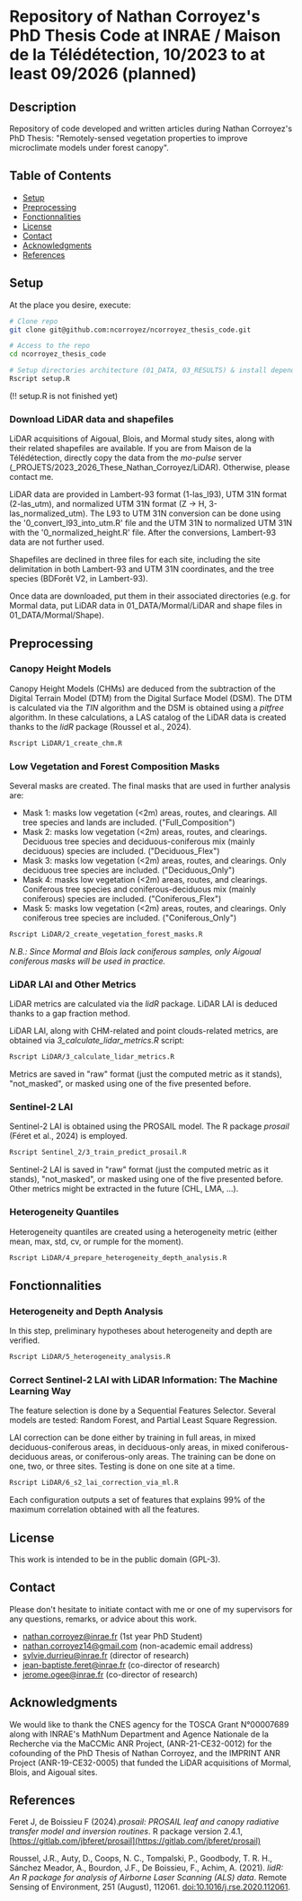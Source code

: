 # Repository of Nathan Corroyez's PhD Thesis Code at INRAE / Maison de la Télédétection, 10/2023 to at least 09/2026 (planned)

## Description

Repository of code developed and written articles during Nathan Corroyez's PhD Thesis: "Remotely-sensed vegetation properties to improve microclimate models under forest canopy".

## Table of Contents

- [Setup](#Setup)
- [Preprocessing](#Preprocessing)
- [Fonctionnalities](#Fonctionnalities)
- [License](#License)
- [Contact](#Contact)
- [Acknowledgments](#Acknowledgments)
- [References](#References)

## Setup

At the place you desire, execute:
```bash
# Clone repo
git clone git@github.com:ncorroyez/ncorroyez_thesis_code.git

# Access to the repo
cd ncorroyez_thesis_code

# Setup directories architecture (01_DATA, 03_RESULTS) & install dependencies 
Rscript setup.R
```

(!! setup.R is not finished yet)

### Download LiDAR data and shapefiles

LiDAR acquisitions of Aigoual, Blois, and Mormal study sites, along with their related shapefiles are available. 
If you are from Maison de la Télédétection, directly copy the data from the _mo-pulse_ server (_PROJETS/2023_2026_These_Nathan_Corroyez/LiDAR). Otherwise, please contact me.

LiDAR data are provided in Lambert-93 format (1-las_l93), UTM 31N format (2-las_utm), and normalized UTM 31N format (Z -> H, 3-las_normalized_utm). The L93 to UTM 31N conversion can be done using the '0_convert_l93_into_utm.R' file and the UTM 31N to normalized UTM 31N with the '0_normalized_height.R' file. After the conversions, Lambert-93 data are not further used. 

Shapefiles are declined in three files for each site, including the site delimitation in both Lambert-93 and UTM 31N coordinates, and the tree species (BDForêt V2, in Lambert-93).

Once data are downloaded, put them in their associated directories (e.g. for Mormal data, put LiDAR data in 01_DATA/Mormal/LiDAR and shape files in 01_DATA/Mormal/Shape).

## Preprocessing

### Canopy Height Models

Canopy Height Models (CHMs) are deduced from the subtraction of the Digital Terrain Model (DTM) from the Digital Surface Model (DSM). The DTM is calculated via the _TIN_ algorithm and the DSM is obtained using a _pitfree_ algorithm. In these calculations, a LAS catalog of the LiDAR data is created thanks to the _lidR_ package (Roussel et al., 2024). 

```bash
Rscript LiDAR/1_create_chm.R
```

### Low Vegetation and Forest Composition Masks

Several masks are created. The final masks that are used in further analysis are:
- Mask 1: masks low vegetation (<2m) areas, routes, and clearings. All tree species and lands are included. ("Full_Composition")
- Mask 2: masks low vegetation (<2m) areas, routes, and clearings. Deciduous tree species and deciduous-coniferous mix (mainly deciduous) species are included. ("Deciduous_Flex")
- Mask 3: masks low vegetation (<2m) areas, routes, and clearings. Only deciduous tree species are included. ("Deciduous_Only")
- Mask 4: masks low vegetation (<2m) areas, routes, and clearings. Coniferous tree species and coniferous-deciduous mix (mainly coniferous) species are included. ("Coniferous_Flex")
- Mask 5: masks low vegetation (<2m) areas, routes, and clearings. Only coniferous tree species are included. ("Coniferous_Only")

```bash
Rscript LiDAR/2_create_vegetation_forest_masks.R
```

_N.B.: Since Mormal and Blois lack coniferous samples, only Aigoual coniferous masks will be used in practice._

### LiDAR LAI and Other Metrics

LiDAR metrics are calculated via the _lidR_ package. LiDAR LAI is deduced thanks to a gap fraction method.

LiDAR LAI, along with CHM-related and point clouds-related metrics, are obtained via _3_calculate_lidar_metrics.R_ script:
```bash
Rscript LiDAR/3_calculate_lidar_metrics.R
```
Metrics are saved in "raw" format (just the computed metric as it stands), "not_masked", or masked using one of the five presented before.

### Sentinel-2 LAI

Sentinel-2 LAI is obtained using the PROSAIL model. The R package _prosail_ (Féret et al., 2024) is employed.

```bash
Rscript Sentinel_2/3_train_predict_prosail.R
```
Sentinel-2 LAI is saved in "raw" format (just the computed metric as it stands), "not_masked", or masked using one of the five presented before. Other metrics might be extracted in the future (CHL, LMA, ...).

### Heterogeneity Quantiles

Heterogeneity quantiles are created using a heterogeneity metric (either mean, max, std, cv, or rumple for the moment).

```bash
Rscript LiDAR/4_prepare_heterogeneity_depth_analysis.R
```

## Fonctionnalities

### Heterogeneity and Depth Analysis

In this step, preliminary hypotheses about heterogeneity and depth are verified.

```bash
Rscript LiDAR/5_heterogeneity_analysis.R
```

### Correct Sentinel-2 LAI with LiDAR Information: The Machine Learning Way

The feature selection is done by a Sequential Features Selector.
Several models are tested: Random Forest, and Partial Least Square Regression.

LAI correction can be done either by training in full areas, in mixed deciduous-coniferous areas, in deciduous-only areas, in mixed coniferous-deciduous areas, or coniferous-only areas.
The training can be done on one, two, or three sites. Testing is done on one site at a time.

```bash
Rscript LiDAR/6_s2_lai_correction_via_ml.R
```

Each configuration outputs a set of features that explains 99% of the maximum correlation obtained with all the features.

## License

This work is intended to be in the public domain (GPL-3).

## Contact

Please don't hesitate to initiate contact with me or one of my supervisors for any questions, remarks, or advice about this work.

- nathan.corroyez@inrae.fr (1st year PhD Student)
- nathan.corroyez14@gmail.com (non-academic email address)
- sylvie.durrieu@inrae.fr (director of research)
- jean-baptiste.feret@inrae.fr (co-director of research)
- jerome.ogee@inrae.fr (co-director of research)

## Acknowledgments

We would like to thank the CNES agency for the TOSCA Grant N°00007689 along with INRAE's MathNum Department and Agence Nationale de la Recherche via the MaCCMic ANR Project, (ANR-21-CE32-0012) for the cofounding of the PhD Thesis of Nathan Corroyez, and the IMPRINT ANR Project (ANR-19-CE32-0005) that funded the LiDAR acquisitions of Mormal, Blois, and Aigoual sites.

## References

Feret J, de Boissieu F (2024)._prosail: PROSAIL leaf and canopy radiative transfer model and inversion routines_. R package version 2.4.1, [https://gitlab.com/jbferet/prosail](https://gitlab.com/jbferet/prosail)

Roussel, J.R., Auty, D., Coops, N. C., Tompalski, P., Goodbody, T. R. H., Sánchez Meador, A., Bourdon, J.F., De Boissieu, F., Achim, A. (2021). _lidR: An R package for analysis of Airborne Laser Scanning (ALS) data_. Remote Sensing of Environment, 251 (August), 112061. [doi:10.1016/j.rse.2020.112061](https://doi.org/10.1016/j.rse.2020.112061).
